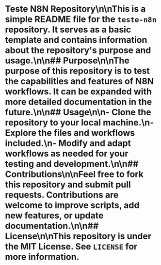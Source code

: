 # Teste N8N Repository\n\nThis is a simple README file for the `teste-n8n` repository. It serves as a basic template and contains information about the repository's purpose and usage.\n\n## Purpose\n\nThe purpose of this repository is to test the capabilities and features of N8N workflows. It can be expanded with more detailed documentation in the future.\n\n## Usage\n\n- Clone the repository to your local machine.\n- Explore the files and workflows included.\n- Modify and adapt workflows as needed for your testing and development.\n\n## Contributions\n\nFeel free to fork this repository and submit pull requests. Contributions are welcome to improve scripts, add new features, or update documentation.\n\n## License\n\nThis repository is under the MIT License. See `LICENSE` for more information.